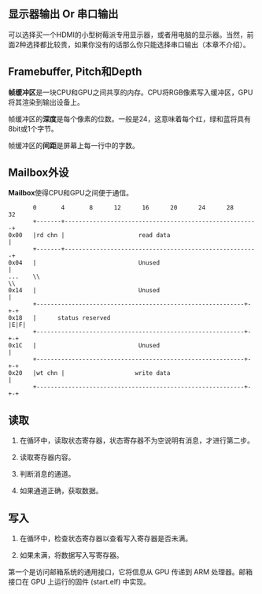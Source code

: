 ## 显示器输出 Or 串口输出
可以选择买一个HDMI的小型树莓派专用显示器，或者用电脑的显示器。当然，前面2种选择都比较贵，如果你没有的话那么你只能选择串口输出（本章不介绍）。

## Framebuffer, Pitch和Depth

**帧缓冲区**是一块CPU和GPU之间共享的内存。CPU将RGB像素写入缓冲区，GPU将其渲染到输出设备上。

帧缓冲区的**深度**是每个像素的位数。一般是24，这意味着每个红，绿和蓝将具有8bit或1个字节。

帧缓冲区的**间距**是屏幕上每一行中的字数。

## Mailbox外设

**Mailbox**使得CPU和GPU之间便于通信。

```
       0       4       8      12      16      20      24      28      32
       +-------+-------------------------------------------------------+
0x00   |rd chn |                     read data                         |
       +-------+-------------------------------------------------------+
0x04   |                             Unused                            |
...    \\                                                             \\
0x14   |                             Unused                            |
       +-----------------------------------------------------------+-+-+
0x18   |      status reserved                                      |E|F|
       +-----------------------------------------------------------+-+-+
0x1C   |                             Unused                            |
       +-----------------------------------------------------------+-+-+
0x20   |wt chn |                    write data                         |
       +-----------------------------------------------------------+-+-+
```

## 读取

1. 在循环中，读取状态寄存器，状态寄存器不为空说明有消息，才进行第二步。

2. 读取寄存器内容。

3. 判断消息的通道。

4. 如果通道正确，获取数据。

## 写入

1. 在循环中，检查状态寄存器以查看写入寄存器是否未满。

2. 如果未满，将数据写入写寄存器。

第一个是访问邮箱系统的通用接口，它将信息从 GPU 传递到 ARM 处理器。邮箱接口在 GPU 上运行的固件 (start.elf) 中实现。


